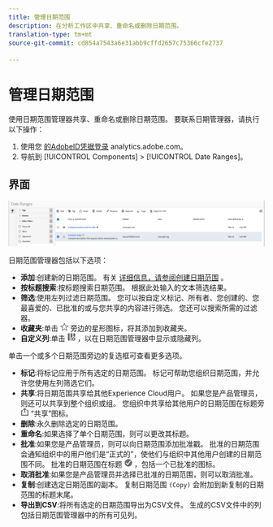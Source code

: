 ```yaml
---
title: 管理日期范围
description: 在分析工作区中共享、重命名或删除日期范围。
translation-type: tm+mt
source-git-commit: cd854a7543a6e31abb9cffd2657c75366cfe2737

---
```



# 管理日期范围

使用日期范围管理器共享、重命名或删除日期范围。 要联系日期管理器，请执行以下操作：

1. 使用您 [的AdobeID凭据登录](https://analytics.adobe.com) analytics.adobe.com。
1. 导航到 [!UICONTROL Components] > [!UICONTROL Date Ranges]。

## 界面

![UI](../assets/date-range-ui.png)

日期范围管理器包括以下选项：

* **添加**:创建新的日期范围。 有关 [详细信息，请参阅创建日期范围](create.md) 。
* **按标题搜索**:按标题搜索日期范围。 根据此处输入的文本筛选结果。
* **筛选**:使用左列过滤日期范围。 您可以按自定义标记、所有者、您创建的、您最喜爱的、已批准的或与您共享的内容进行筛选。 您还可以搜索所需的过滤器。
* **收藏夹**:单击 ![日期范围](../assets/star.png) 旁边的星形图标，将其添加到收藏夹。
* **自定义列**:单击 ![列图标](../assets/columns.png) ，以在日期范围管理器中显示或隐藏列。

单击一个或多个日期范围旁边的复选框可查看更多选项。

* **标记**:将标记应用于所有选定的日期范围。 标记可帮助您组织日期范围，并允许您使用左列筛选它们。
* **共享**:将日期范围共享给其他Experience Cloud用户。 如果您是产品管理员，则还可以共享到整个组织或组。 您组织中共享给其他用户的日期范围在标题旁 ![含有](../assets/shared.png) “共享”图标。
* **删除**:永久删除选定的日期范围。
* **重命名**:如果选择了单个日期范围，则可以更改其标题。
* **批准**:如果您是产品管理员，则可以向日期范围添加批准戳。 批准的日期范围会通知组织中的用户他们是“正式的”，使他们与组织中其他用户创建的日期范围不同。 批准的日期范围在标题 ![旁边](../assets/approved.png) ，包括一个已批准的图标。
* **取消批准**:如果您是产品管理员并选择已批准的日期范围，则可以取消批准。
* **复制**:创建选定日期范围的副本。 复制日期范围 `(Copy)` 会附加到新复制的日期范围的标题末尾。
* **导出到CSV**:将所有选定的日期范围导出为CSV文件。 生成的CSV文件中的列包括日期范围管理器中的所有可见列。
